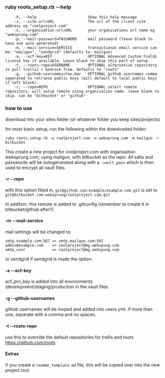 ### ruby roots_setup.rb --help ###

```
    -h, --help                       Show this help message
    -s, --site-url=URL               The url of the client site address eg "coolproject.com"
    -o, --organisation-url=URL       your organisations url name eg "websprung.com"
    -p, --mail-password=PASSWORD     mail password (leave blank to have one auto generated)
    -m, --mail-service=SERVICE       transactional email service can be: "mailgun", "sendgrid" (defaults to: mailgun)
    -a, --acf-key=KEY                OPTIONAL Advanced Custom Fields license key if available. Leave blank to skip this part of setup
    -t, --roots-repo=USERNAME        OPTIONAL alternative repository to pull trellis + bedrock from. defaults to "roots"
    -g, --github-usernames=foo,bar   OPTIONAL github usernames comma seperated to retrieve public keys (will default to local public keys if left blank).
    -r, --repo=REPO                  OPTIONAL select remote repository. will setup remote using organisation name. leave blank to skip. can be "bitbucket" or "github"
```

### how to use ###

download into your sites folder (or whatever folder you keep sites/projects)

for most basic setup, run the following within the downloaded folder:

```
ruby roots_setup.rb -s coolproject.com -o websprung.com -m mailgun -r bitbucket
```

This create a new project for coolproject.com with organisation websprung.com, using mailgun, with bitbucket as the repo. All salts and passwords will be autogenarated along with a `.vault_pass` which is then used to encrypt all vault files.

#### -r --repo ####

with this option filled in, `git@github.com:example/example.com.git` is set to `git@bitbucket.com:websprung/coolproject.com.git`

In addition, this remote is added to .gitconfig (remember to create it in bitbucket/github after!!)

#### -m --mail-service ####
mail settings will be changed to:
```
smtp.example.com:587 => smtp.mailgun.com:587
admin@example.com    => coolproject@mg.webspung.com
smtp_user            => coolproject@mg.webspung.com
```
or sendgrid if sendgrid is made the option.

#### -a --acf-key ####

acf_pro_key is added into all environments (development/staging/production in the vault files.

#### -g --github-usernames ####

github usernames will be looped and added into users.yml. if more than one, separate with a comma and no spaces.

#### -t --roots-repo ####

use this to override the default repositories for trellis and roots <https://github.com/roots>

#### Extras ####
if you create a `readme_template.md` file, this will be copied over into the new project root.
